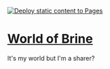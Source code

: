 [![Deploy static content to Pages](https://github.com/qualityshepherd/brine/actions/workflows/deploy2pages.yml/badge.svg)](https://github.com/qualityshepherd/brine/actions/workflows/deploy2pages.yml)

# [World of Brine](https://brine.dev)

It's my world but I'm a sharer?
